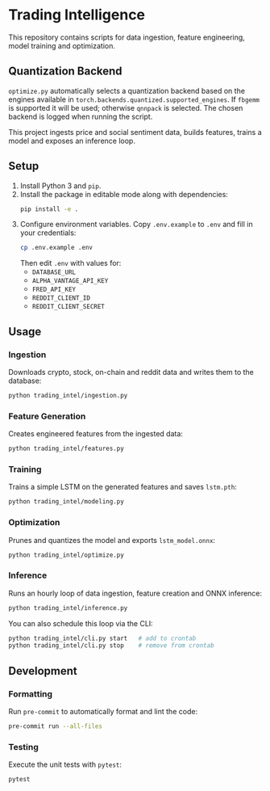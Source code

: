 # Trading Intelligence

This repository contains scripts for data ingestion, feature engineering,
model training and optimization.

## Quantization Backend

`optimize.py` automatically selects a quantization backend based on the
engines available in `torch.backends.quantized.supported_engines`.
If `fbgemm` is supported it will be used; otherwise `qnnpack` is selected.
The chosen backend is logged when running the script.

This project ingests price and social sentiment data, builds features, trains a model and exposes an inference loop.

## Setup
1. Install Python 3 and `pip`.
2. Install the package in editable mode along with dependencies:
   ```bash
   pip install -e .
   ```
3. Configure environment variables. Copy `.env.example` to `.env` and fill in your credentials:
   ```bash
   cp .env.example .env
   ```
   Then edit `.env` with values for:
   - `DATABASE_URL`
   - `ALPHA_VANTAGE_API_KEY`
   - `FRED_API_KEY`
   - `REDDIT_CLIENT_ID`
   - `REDDIT_CLIENT_SECRET`

## Usage
### Ingestion
Downloads crypto, stock, on-chain and reddit data and writes them to the database:
```bash
python trading_intel/ingestion.py
```

### Feature Generation
Creates engineered features from the ingested data:
```bash
python trading_intel/features.py
```

### Training
Trains a simple LSTM on the generated features and saves `lstm.pth`:
```bash
python trading_intel/modeling.py
```

### Optimization
Prunes and quantizes the model and exports `lstm_model.onnx`:
```bash
python trading_intel/optimize.py
```

### Inference
Runs an hourly loop of data ingestion, feature creation and ONNX inference:
```bash
python trading_intel/inference.py
```
You can also schedule this loop via the CLI:
```bash
python trading_intel/cli.py start   # add to crontab
python trading_intel/cli.py stop    # remove from crontab
```

## Development

### Formatting
Run `pre-commit` to automatically format and lint the code:

```bash
pre-commit run --all-files
```

### Testing
Execute the unit tests with `pytest`:

```bash
pytest
```

